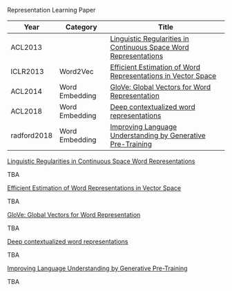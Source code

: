 Representation Learning Paper

|  Year | Category  | Title  |  
|---|---|---|
| ACL2013  |   | [Linguistic Regularities in Continuous Space Word Representations](#acl2013)  |
| ICLR2013	  | Word2Vec  | [Efficient Estimation of Word Representations in Vector Space](#iclr2013)  |
| ACL2014  | Word Embedding  | [GloVe: Global Vectors for Word Representation](#acl2014)  | 
| ACL2018 | Word Embedding | [Deep contextualized word representations](#acl2018) |
| radford2018 | Word Embedding | [Improving Language Understanding by Generative Pre-Training](#radford2018)


<a id="acl2013">[Linguistic Regularities in Continuous Space Word Representations](https://www.aclweb.org/anthology/N13-1090.pdf)

TBA


<a id="iclr2013">[Efficient Estimation of Word Representations in Vector Space](https://arxiv.org/pdf/1301.3781.pdf)

TBA


<a id="acl2014">[GloVe: Global Vectors for Word Representation](https://nlp.stanford.edu/pubs/glove.pdf)

TBA

<a id="acl2018">[Deep contextualized word representations](https://arxiv.org/pdf/1802.05365.pdf)

TBA

<a id="radford2018">[Improving Language Understanding by Generative Pre-Training](https://www.cs.ubc.ca/~amuham01/LING530/papers/radford2018improving.pdf)

TBA